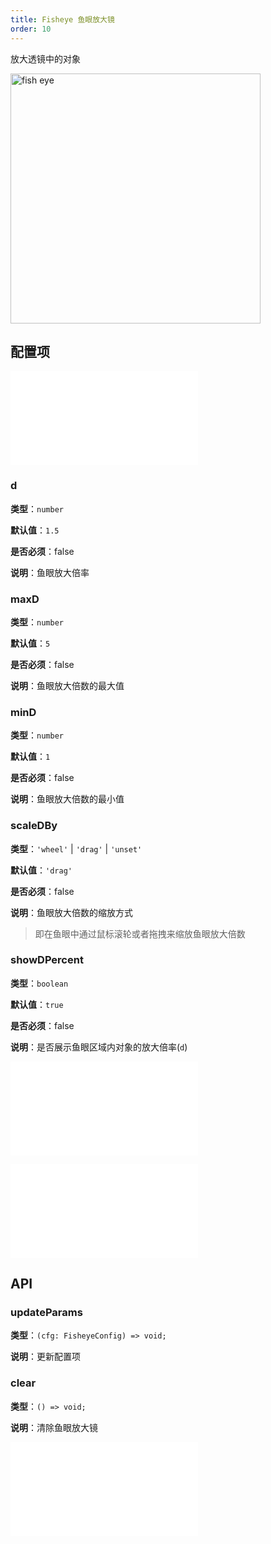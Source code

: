 ```yaml
---
title: Fisheye 鱼眼放大镜
order: 10
---
```


放大透镜中的对象

<img alt="fish eye" src="https://mdn.alipayobjects.com/huamei_qa8qxu/afts/img/A*Wc3aSqIp-4oAAAAAAAAAAAAADmJ7AQ/original" height='400'/>

## 配置项

<embed src="../../common/IPluginBaseConfig.zh.md"></embed>

### d

**类型**：`number`

**默认值**：`1.5`

**是否必须**：false

**说明**：鱼眼放大倍率

### maxD

**类型**：`number`

**默认值**：`5`

**是否必须**：false

**说明**：鱼眼放大倍数的最大值

### minD

**类型**：`number`

**默认值**：`1`

**是否必须**：false

**说明**：鱼眼放大倍数的最小值

### scaleDBy

**类型**：`'wheel'` | `'drag'` | `'unset'`

**默认值**：`'drag'`

**是否必须**：false

**说明**：鱼眼放大倍数的缩放方式

> 即在鱼眼中通过鼠标滚轮或者拖拽来缩放鱼眼放大倍数

### showDPercent

**类型**：`boolean`

**默认值**：`true`

**是否必须**：false

**说明**：是否展示鱼眼区域内对象的放大倍率(`d`)

<embed src="../../common/Throttle.zh.md"></embed>

<embed src="../../common/PluginLensBase.zh.md"></embed>

## API

### updateParams

**类型**：`(cfg: FisheyeConfig) => void;`

**说明**：更新配置项

### clear

**类型**：`() => void;`

**说明**：清除鱼眼放大镜

<embed src="../../common/PluginAPIDestroy.zh.md"></embed>
